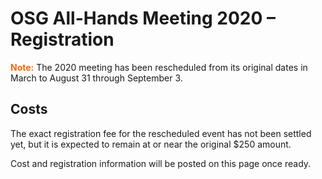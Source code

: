 # OSG All-Hands Meeting 2020 &ndash; Registration

<span style="font-weight: bold; color: #FF6600;">Note:</span> The 2020 meeting
has been rescheduled from its original dates in March to August 31 through
September 3.

## Costs

The exact registration fee for the rescheduled event has not been settled yet,
but it is expected to remain at or near the original $250 amount.

Cost and registration information will be posted on this page once ready.
